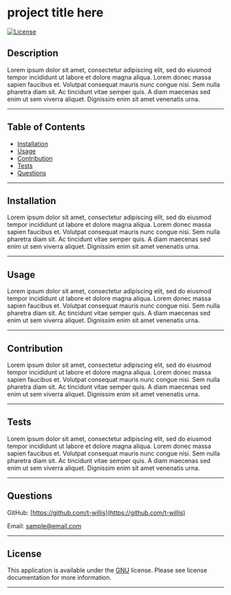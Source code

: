 # project title here

  [![License](https://img.shields.io/badge/License-GPLv3-blue.svg)](https://www.gnu.org/licenses/gpl-3.0)

  ## Description

  Lorem ipsum dolor sit amet, consectetur adipiscing elit, sed do eiusmod tempor incididunt ut labore et dolore magna aliqua. Lorem donec massa sapien faucibus et. Volutpat consequat mauris nunc congue nisi. Sem nulla pharetra diam sit. Ac tincidunt vitae semper quis. A diam maecenas sed enim ut sem viverra aliquet. Dignissim enim sit amet venenatis urna.
  
  ---
  
  ## Table of Contents
  
  - [Installation](#installation)
  - [Usage](#usage)
  - [Contribution](#contribution)
  - [Tests](#tests)
  - [Questions](#questions)
  
  ---
  
  ## Installation
  Lorem ipsum dolor sit amet, consectetur adipiscing elit, sed do eiusmod tempor incididunt ut labore et dolore magna aliqua. Lorem donec massa sapien faucibus et. Volutpat consequat mauris nunc congue nisi. Sem nulla pharetra diam sit. Ac tincidunt vitae semper quis. A diam maecenas sed enim ut sem viverra aliquet. Dignissim enim sit amet venenatis urna.
  
  ---
  
  ## Usage
  Lorem ipsum dolor sit amet, consectetur adipiscing elit, sed do eiusmod tempor incididunt ut labore et dolore magna aliqua. Lorem donec massa sapien faucibus et. Volutpat consequat mauris nunc congue nisi. Sem nulla pharetra diam sit. Ac tincidunt vitae semper quis. A diam maecenas sed enim ut sem viverra aliquet. Dignissim enim sit amet venenatis urna.
  
  ---
  
  ## Contribution
  Lorem ipsum dolor sit amet, consectetur adipiscing elit, sed do eiusmod tempor incididunt ut labore et dolore magna aliqua. Lorem donec massa sapien faucibus et. Volutpat consequat mauris nunc congue nisi. Sem nulla pharetra diam sit. Ac tincidunt vitae semper quis. A diam maecenas sed enim ut sem viverra aliquet. Dignissim enim sit amet venenatis urna.
  
  ---
  
  ## Tests
  Lorem ipsum dolor sit amet, consectetur adipiscing elit, sed do eiusmod tempor incididunt ut labore et dolore magna aliqua. Lorem donec massa sapien faucibus et. Volutpat consequat mauris nunc congue nisi. Sem nulla pharetra diam sit. Ac tincidunt vitae semper quis. A diam maecenas sed enim ut sem viverra aliquet. Dignissim enim sit amet venenatis urna.
  
  ---
  
  ## Questions
  GitHub: [https://github.com/t-willis](https://github.com/t-willis)

  Email: sample@email.com
  
  ---

  ## License
    
This application is available under the [GNU](https://www.gnu.org/licenses/gpl-3.0) license. Please see license documentation for more information.
    
---

